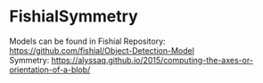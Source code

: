 # FishialSymmetry

Models can be found in Fishial Repository: https://github.com/fishial/Object-Detection-Model <br>
Symmetry: https://alyssaq.github.io/2015/computing-the-axes-or-orientation-of-a-blob/
